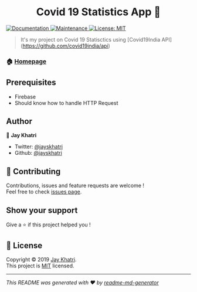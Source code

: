 <h1 align="center">Covid 19 Statistics App 👋</h1>
<p>
  <a href="https://github.com/jayskhatri/covid19-app#readme">
    <img alt="Documentation" src="https://img.shields.io/badge/documentation-yes-brightgreen.svg" target="_blank" />
  </a>
  <a href="https://github.com/jayskhatri/readme-md-generator/graphs/commit-activity">
    <img alt="Maintenance" src="https://img.shields.io/badge/Maintained%3F-yes-green.svg" target="_blank" />
  </a>
  <a href="https://github.com/jayskhatri/covid19-app/blob/master/LICENSE">
    <img alt="License: MIT" src="https://img.shields.io/badge/License-MIT-yellow.svg" target="_blank" />
  </a>
</p>

> It&#39;s my project on Covid 19 Statisctics using [Covid19India API] (https://github.com/covid19india/api)

### 🏠 [Homepage](https://github.com/jayskhatri/covid19-app)

## Prerequisites

- Firebase
- Should know how to handle HTTP Request

## Author

👤 **Jay Khatri**

* Twitter: [@jayskhatri](https://twitter.com/jayskhatri)
* Github: [@jayskhatri](https://github.com/jayskhatri)


## 🤝 Contributing

Contributions, issues and feature requests are welcome !<br />Feel free to check [issues page](https://github.com/jayskhatri/covid19-app/issues).

## Show your support

Give a ⭐️ if this project helped you !

## 📝 License

Copyright © 2019 [Jay Khatri](https://github.com/jayskhatri).<br />
This project is [MIT](https://github.com/jayskhatri/covid19-app/blob/master/LICENSE) licensed.

***
_This README was generated with ❤️ by [readme-md-generator](https://github.com/jayskhatri/readme-md-generator)_
